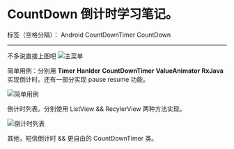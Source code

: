 # CountDown 倒计时学习笔记。

标签（空格分隔）： Android CountDownTimer CountDown 

---

不多说直接上图吧
![主菜单][1]

简单用例：分别用 **Timer** **Hanlder** **CountDownTimer** **ValueAnimator** **RxJava** 实现倒计时。还有一部分实现 pause resume 功能。

![简单用例][2]

倒计时列表。分别使用 ListView && RecylerView 两种方法实现。

![倒计时列表][3]

其他，短信倒计时 && 更自由的 CountDownTimer 类。

  [1]: http://oihnadz1x.bkt.clouddn.com/countdown_menu.png
  [2]: http://oihnadz1x.bkt.clouddn.com/countTime_github_02
  [3]: http://oihnadz1x.bkt.clouddn.com/countdown_recylerview.png
